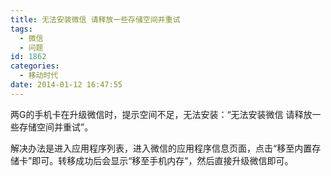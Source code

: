 ```yaml
---
title: 无法安装微信 请释放一些存储空间并重试
tags:
  - 微信
  - 问题
id: 1862
categories:
  - 移动时代
date: 2014-01-12 16:47:55
---
```


两G的手机卡在升级微信时，提示空间不足，无法安装：“无法安装微信 请释放一些存储空间并重试”。

解决办法是进入应用程序列表，进入微信的应用程序信息页面，点击“移至内置存储卡”即可。转移成功后会显示“移至手机内存”，然后直接升级微信即可。